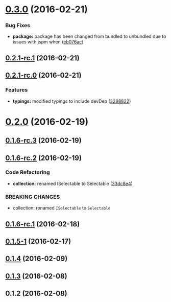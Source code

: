 <a name="0.3.0"></a>
# [0.3.0](https://github.com/sketch7/ssv-core/compare/0.2.1-rc.1...v0.3.0) (2016-02-21)


### Bug Fixes

* **package:** package has been changed from bundled to unbundled due to issues with jspm when  ([eb076ac](https://github.com/sketch7/ssv-core/commit/eb076ac))



<a name="0.2.1-rc.1"></a>
## [0.2.1-rc.1](https://github.com/sketch7/ssv-core/compare/0.2.1-rc.0...0.2.1-rc.1) (2016-02-21)




<a name="0.2.1-rc.0"></a>
## [0.2.1-rc.0](https://github.com/sketch7/ssv-core/compare/0.2.0...0.2.1-rc.0) (2016-02-21)


### Features

* **typings:** modified typings to include devDep ([3288822](https://github.com/sketch7/ssv-core/commit/3288822))



<a name="0.2.0"></a>
# [0.2.0](https://github.com/sketch7/ssv-core/compare/0.1.6-rc.3...0.2.0) (2016-02-19)




<a name="0.1.6-rc.3"></a>
## [0.1.6-rc.3](https://github.com/sketch7/ssv-core/compare/0.1.6-rc.2...0.1.6-rc.3) (2016-02-19)




<a name="0.1.6-rc.2"></a>
## [0.1.6-rc.2](https://github.com/sketch7/ssv-core/compare/0.1.6-rc.1...0.1.6-rc.2) (2016-02-19)


### Code Refactoring

* **collection:** renamed ISelectable to Selectable ([33dc8e4](https://github.com/sketch7/ssv-core/commit/33dc8e4))


### BREAKING CHANGES

* collection: renamed `ISelectable` to `Selectable`



<a name="0.1.6-rc.1"></a>
## [0.1.6-rc.1](https://github.com/sketch7/ssv-core/compare/0.1.5...0.1.6-rc.1) (2016-02-18)




<a name="0.1.5-1"></a>
## [0.1.5-1](https://github.com/sketch7/ssv-core/compare/0.1.4...0.1.5-1) (2016-02-17)




<a name="0.1.4"></a>
## [0.1.4](https://github.com/sketch7/ssv-core/compare/0.1.3...0.1.4) (2016-02-09)




<a name="0.1.3"></a>
## [0.1.3](https://github.com/sketch7/ssv-core/compare/0.1.2...0.1.3) (2016-02-08)




<a name="0.1.2"></a>
## 0.1.2 (2016-02-08)




